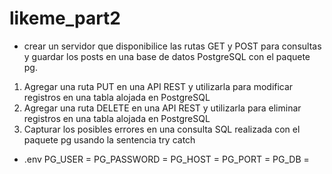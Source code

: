 # likeme_part2

- crear un servidor que disponibilice las rutas GET y POST para consultas y guardar
los posts en una base de datos PostgreSQL con el paquete pg.

1. Agregar una ruta PUT en una API REST y utilizarla para modificar registros en una
tabla alojada en PostgreSQL
2. Agregar una ruta DELETE en una API REST y utilizarla para eliminar registros en una
tabla alojada en PostgreSQL
3. Capturar los posibles errores en una consulta SQL realizada con el paquete pg
usando la sentencia try catch

- .env
  PG_USER =
  PG_PASSWORD =
  PG_HOST =
  PG_PORT =
  PG_DB =
